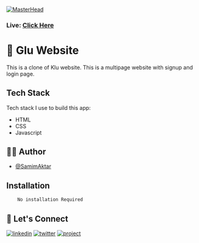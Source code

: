 [![MasterHead](https://image-link-website.netlify.app/img/glu-website.png)](https://glu-sc.netlify.app/)

### Live: [Click Here](https://glu-sc.netlify.app/)

# 🚀 Glu Website

This is a clone of Klu website. This is a multipage website with signup and login page.

## Tech Stack

Tech stack I use to build this app:

- HTML
- CSS
- Javascript

## 🙋‍♂️ Author

- [@SamimAktar](https://github.com/samimaktar-coder)

## Installation


```bash
    No installation Required
```

## 🔗 Let's Connect

[![linkedin](https://img.shields.io/badge/linkedin-0A66C2?style=for-the-badge&logo=linkedin&logoColor=white)](https://www.linkedin.com/in/samimaktr/)
[![twitter](https://img.shields.io/badge/twitter-1DA1F2?style=for-the-badge&logo=twitter&logoColor=white)](https://twitter.com/hellosamaktr)
[![project](https://img.shields.io/badge/project_link-96C43A?style=for-the-badge&logo=tp-link&logoColor=white)](https://awwwards-website.netlify.app)
